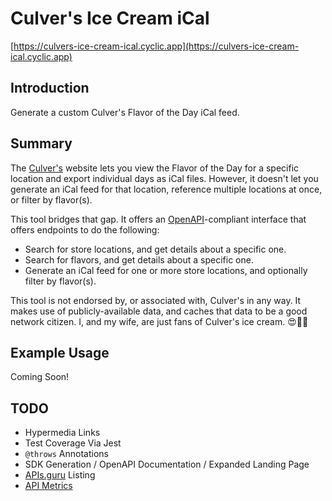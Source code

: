 # Culver's Ice Cream iCal

[https://culvers-ice-cream-ical.cyclic.app](https://culvers-ice-cream-ical.cyclic.app)

## Introduction

Generate a custom Culver's Flavor of the Day iCal feed.

## Summary

The [Culver's](https://www.culvers.com "Culver's") website lets you view the Flavor of the Day for a specific location and export individual days as iCal files. However, it doesn't let you generate an iCal feed for that location, reference multiple locations at once, or filter by flavor(s).

This tool bridges that gap. It offers an [OpenAPI](https://www.openapis.org "OpenAPI")-compliant interface that offers endpoints to do the following:

* Search for store locations, and get details about a specific one.
* Search for flavors, and get details about a specific one.
* Generate an iCal feed for one or more store locations, and optionally filter by flavor(s).

This tool is not endorsed by, or associated with, Culver's in any way. It makes use of publicly-available data, and caches that data to be a good network citizen. I, and my wife, are just fans of Culver's ice cream. 😍🍨🍦

## Example Usage

Coming Soon!

## TODO

* Hypermedia Links
* Test Coverage Via Jest
* `@throws` Annotations
* SDK Generation / OpenAPI Documentation / Expanded Landing Page
* [APIs.guru](https://apis.guru) Listing
* [API Metrics](https://www.moesif.com)
